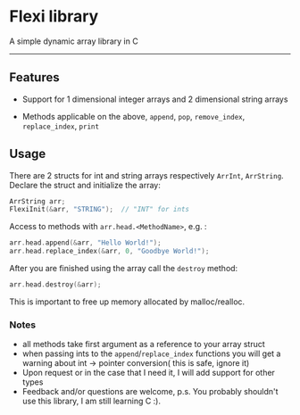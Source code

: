 # Flexi library

A simple dynamic array library in C

---

## Features

- Support for 1 dimensional integer arrays and 2 dimensional string arrays

- Methods applicable on the above, ``append``, ``pop``, ``remove_index``, ``replace_index``,
  ``print``

## Usage

There are 2 structs for int and string arrays respectively ``ArrInt``, ``ArrString``.
Declare the struct and initialize the array:
```C
ArrString arr;
FlexiInit(&arr, "STRING");  // "INT" for ints
```
Access to methods with ``arr.head.<MethodName>``, e.g. :
```C
arr.head.append(&arr, "Hello World!");
arr.head.replace_index(&arr, 0, "Goodbye World!");
```
After you are finished using the array call the ``destroy`` method:
```C
arr.head.destroy(&arr);
```
This is important to free up memory allocated by malloc/realloc.

### Notes

- all methods take first argument as a reference to your array struct
- when passing ints to the ``append``/``replace_index`` functions you will get a
warning about int -> pointer conversion( this is safe, ignore it)
- Upon request or in the case that I need it, I will add support for other types
- Feedback and/or questions are welcome, p.s. You probably shouldn't use this
library, I am still learning C :).
